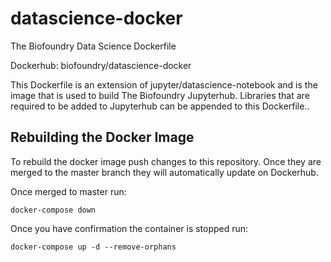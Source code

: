 # datascience-docker
The Biofoundry Data Science Dockerfile

Dockerhub: biofoundry/datascience-docker

This Dockerfile is an extension of jupyter/datascience-notebook and is the image that is used to build The Biofoundry Jupyterhub. Libraries that are required to be added to Jupyterhub can be appended to this Dockerfile..

## Rebuilding the Docker Image

To rebuild the docker image push changes to this repository. Once they are merged to the master branch they will automatically update on Dockerhub.

Once merged to master run:

```
docker-compose down
```

Once you have confirmation the container is stopped run:

```
docker-compose up -d --remove-orphans
```
